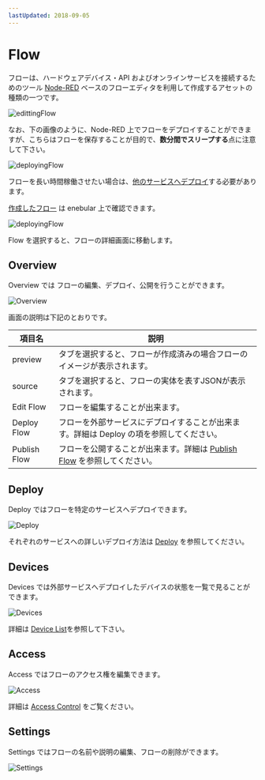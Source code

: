 ```yaml
---
lastUpdated: 2018-09-05
---
```


# Flow

フローは、ハードウェアデバイス・API およびオンラインサービスを接続するためのツール <a href="https://nodered.jp/" target="_blank">Node-RED</a> ベースのフローエディタを利用して作成するアセットの種類の一つです。

![edittingFlow](../../img/Flow/Introduction-edittingFlow.png)

なお、下の画像のように、Node-RED 上でフローをデプロイすることができますが、こちらはフローを保存することが目的で、**数分間でスリープする**点に注意して下さい。

![deployingFlow](../../img/Flow/Introduction-deployingFlow.png)

フローを長い時間稼働させたい場合は、[他のサービスへデプロイ](../Deploy/index.md)する必要があります。

[作成したフロー](./CreateFlow.md) は enebular 上で確認できます。

![deployingFlow](../../img/Flow/Introduction-flowAssets.png)

Flow を選択すると、フローの詳細画面に移動します。

## Overview

Overview では フローの編集、デプロイ、公開を行うことができます。

![Overview](../../img/Flow/Introduction-overview.png)

画面の説明は下記のとおりです。

| 項目名 | 説明 |
| --- | --- |
| preview | タブを選択すると、フローが作成済みの場合フローのイメージが表示されます。|
| source | タブを選択すると、フローの実体を表すJSONが表示されます。|
| Edit Flow | フローを編集することが出来ます。 |
| Deploy Flow | フローを外部サービスにデプロイすることが出来ます。詳細は Deploy の項を参照してください。 |
| Publish Flow | フローを公開することが出来ます。詳細は [Publish Flow](./PublishFlow.md) を参照してください。|

## Deploy

Deploy ではフローを特定のサービスへデプロイできます。

![Deploy](../../img/Flow/Introduction-deploy.png)

それぞれのサービスへの詳しいデプロイ方法は [Deploy](../Deploy/index.md) を参照してください。

## Devices

Devices では外部サービスへデプロイしたデバイスの状態を一覧で見ることができます。

![Devices](../../img/Flow/Introduction-devices.png)

詳細は [Device List](../Device/DeviceList.md)を参照して下さい。

## Access

Access ではフローのアクセス権を編集できます。

![Access](../../img/Flow/Introduction-access.png)

詳細は [Access Control](../Access/index.md) をご覧ください。

## Settings

Settings ではフローの名前や説明の編集、フローの削除ができます。

![Settings](../../img/Flow/Introduction-settings.png)